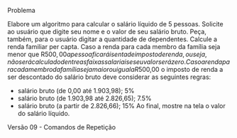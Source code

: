 Problema

Elabore um algoritmo para calcular o salário líquido de 5 pessoas.
Solicite ao usuário que digite seu nome e o valor de seu salário bruto.
Peça, também, para o usuário digitar a quantidade de dependentes.
Calcule a renda familiar per capta.
Caso a renda para cada membro da família seja menor que R$500,00 a pessoa ficará isenta de imposto de renda, ou seja, não será calculado dentre as faixas salariais e seu valor será zero.
Caso a renda para cada membro da família seja maior ou igual a R$500,00 o imposto de renda a ser descontado do salário bruto deve considerar as seguintes regras:
* salário bruto (de 0,00 até 1.903,98); 5%
* salário bruto (de 1.903,98 até 2.826,65); 7.5%
* salário bruto (a partir de 2.826,66); 15%
Ao final, mostre na tela o valor do salário líquido.

Versão 09 - Comandos de Repetição